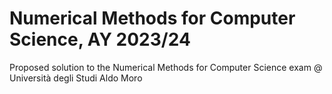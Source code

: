# Numerical Methods for Computer Science, AY 2023/24
Proposed solution to the Numerical Methods for Computer Science exam @ Università degli Studi Aldo Moro
